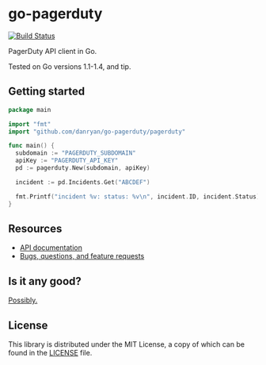 # go-pagerduty

[![Build Status](https://api.travis-ci.org/danryan/go-pagerduty.png)](http://travis-ci.org/danryan/go-pagerduty)

PagerDuty API client in Go.

Tested on Go versions 1.1-1.4, and tip.

## Getting started

```go
package main

import "fmt"
import "github.com/danryan/go-pagerduty/pagerduty"

func main() {
  subdomain := "PAGERDUTY_SUBDOMAIN"
  apiKey := "PAGERDUTY_API_KEY"
  pd := pagerduty.New(subdomain, apiKey)

  incident := pd.Incidents.Get("ABCDEF")

  fmt.Printf("incident %v: status: %v\n", incident.ID, incident.Status)
}
```

## Resources

* [API documentation](http://godoc.org/github.com/danryan/go-pagerduty)
* [Bugs, questions, and feature requests](https://github.com/danryan/go-pagerduty/issues)

## Is it any good?

[Possibly.](http://news.ycombinator.com/item?id=3067434)

## License

This library is distributed under the MIT License, a copy of which can be found in the [LICENSE](LICENSE) file.
